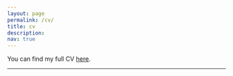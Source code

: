 ```yaml
---
layout: page
permalink: /cv/
title: cv
description: 
nav: true
---
```


You can find my full CV [here](/assets/cv.pdf).

***


